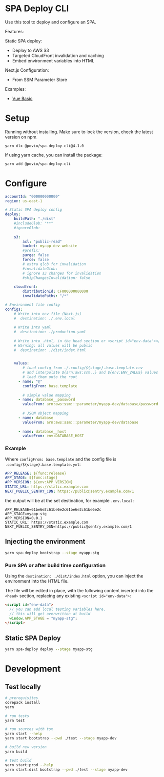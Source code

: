# SPA Deploy CLI

Use this tool to deploy and configure an SPA.

Features:

Static SPA deploy:
- Deploy to AWS S3
- Targeted CloudFront invalidation and caching
- Embed environment variables into HTML

Next.js Configuration:
- From SSM Parameter Store

Examples:

- [Vue Basic](./examples/vue-basic)

# Setup

Running without installing. Make sure to lock the version, check the latest version on npm.

```
yarn dlx @povio/spa-deploy-cli@4.1.0
```

If using yarn cache, you can install the package:

```bash
yarn add @povio/spa-deploy-cli
```

# Configure

```yaml
accountId: "000000000000"
region: us-east-1

# Static SPA deploy config
deploy:
    buildPath: "./dist"
    #includeGlob: "**"
    #ignoreGlob:
        
    s3:
        acl: "public-read"
        bucket: myapp-dev-website
        #prefix:
        purge: false
        force: false
        # extra glob for invalidation
        #invalidateGlob: 
        # ignore s3 changes for invalidation
        #skipChangesInvalidation: false
          
    cloudfront:
        distributionId: CF000000000000
        invalidatePaths: "/*"

# Environment file config
configs:
    # Write into env file (Next.js)
    #  destination: ./.env.local
    
    # Write into yaml
    #  destination: ./production.yaml
    
    # Write into .html, in the head section or <script id="env-data"></script>
    # Warning: all values will be public
    #  destination: ./dist/index.html

    
    values:
        # load config from ./.config/${stage}.base.template.env
        # and interpolate ${arn:aws:ssm..} and ${env:ENV_VALUE} values
        # load them onto the root
      - name: "@"
        configFrom: base.template
    
        # simple value mapping
      - name: database__password
        valueFrom: arn:aws:ssm:::parameter/myapp-dev/database/password
    
        # JSON object mapping
      - name: database
        valueFrom: arn:aws:ssm:::parameter/myapp-dev/database
    
      - name: database__host
        valueFrom: env:DATABASE_HOST
```

### Example

Where `configFrom: base.template` and the config file is `.config/${stage}.base.template.yml`:

```yaml
APP_RELEASE: ${func:release}
APP_STAGE: ${func:stage}
APP_VERSION: ${env:APP_VERSION}
STATIC_URL: https://static.example.com
NEXT_PUBLIC_SENTRY_CDN: https://public@sentry.example.com/1
```

the output will be at the set destination, for example `.env.local`:

```
APP_RELEASE=61be6e2c61be6e2c61be6e2c61be6e2c
APP_STAGE=myapp-stg
APP_VERSION=0.0.1
STATIC_URL: https://static.example.com
NEXT_PUBLIC_SENTRY_DSN=https://public@sentry.example.com/1
```

## Injecting the environment

```bash
yarn spa-deploy bootstrap --stage myapp-stg
```

### Pure SPA or after build time configuration

Using the `destination: ./dist/index.html` option, you can inject the environment into the HTML file.

The file will be edited in place, with the following content inserted into
the `<head>` section, replacing any existing `<script id="env-data">`:

```html
<script id="env-data">
  // you can add local testing variables here,
  // this will get overwritten at build
  window.APP_STAGE = "myapp-stg";
</script>
```

## Static SPA Deploy

```bash
yarn spa-deploy deploy --stage myapp-stg
```

# Development

## Test locally

```bash
# prerequisites
corepack install
yarn

# run tests
yarn test

# run sources with tsx
yarn start --help
yarn start bootstrap --pwd ./test --stage myapp-dev

# build new version
yarn build

# test build
yarn start:prod --help
yarn start:dist bootstrap --pwd ./test --stage myapp-dev
```
